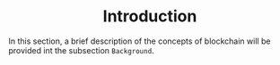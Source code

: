<div align='center'> 
	<h1>Introduction</h1>
</div>

In this section, a brief description of the concepts of blockchain will be provided int the subsection `Background`.


<!--stackedit_data:
eyJoaXN0b3J5IjpbNTczMDg3ODM5LDExODAzMjc2NTUsMTc1MD
E1Mjg1OF19
-->